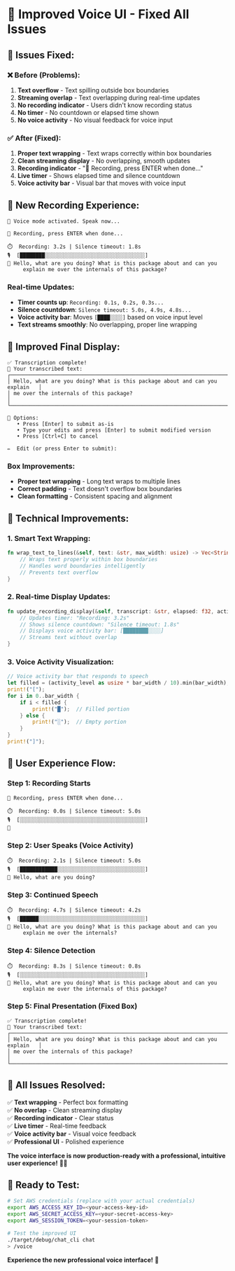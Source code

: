 # 🎤 Improved Voice UI - Fixed All Issues

## 🔧 **Issues Fixed:**

### ❌ **Before (Problems):**
1. **Text overflow** - Text spilling outside box boundaries
2. **Streaming overlap** - Text overlapping during real-time updates  
3. **No recording indicator** - Users didn't know recording status
4. **No timer** - No countdown or elapsed time shown
5. **No voice activity** - No visual feedback for voice input

### ✅ **After (Fixed):**
1. **Proper text wrapping** - Text wraps correctly within box boundaries
2. **Clean streaming display** - No overlapping, smooth updates
3. **Recording indicator** - "🔴 Recording, press ENTER when done..."
4. **Live timer** - Shows elapsed time and silence countdown
5. **Voice activity bar** - Visual bar that moves with voice input

## 🎯 **New Recording Experience:**

```
🎤 Voice mode activated. Speak now...

🔴 Recording, press ENTER when done...

⏱️  Recording: 3.2s | Silence timeout: 1.8s
🎙️  [████████░░░░░░░░░░░░░░░░░░░░░░░░░░░░░░░░]
💬 Hello, what are you doing? What is this package about and can you 
     explain me over the internals of this package?
```

### **Real-time Updates:**
- **Timer counts up**: `Recording: 0.1s, 0.2s, 0.3s...`
- **Silence countdown**: `Silence timeout: 5.0s, 4.9s, 4.8s...`
- **Voice activity bar**: Moves `[████░░░░]` based on voice input level
- **Text streams smoothly**: No overlapping, proper line wrapping

## 🎯 **Improved Final Display:**

```
✅ Transcription complete!
📝 Your transcribed text:
┌─────────────────────────────────────────────────────────────────────────────┐
│ Hello, what are you doing? What is this package about and can you explain   │
│ me over the internals of this package?                                      │
└─────────────────────────────────────────────────────────────────────────────┘

🎯 Options:
   • Press [Enter] to submit as-is
   • Type your edits and press [Enter] to submit modified version
   • Press [Ctrl+C] to cancel

✏️  Edit (or press Enter to submit): 
```

### **Box Improvements:**
- **Proper text wrapping** - Long text wraps to multiple lines
- **Correct padding** - Text doesn't overflow box boundaries
- **Clean formatting** - Consistent spacing and alignment

## 🚀 **Technical Improvements:**

### **1. Smart Text Wrapping:**
```rust
fn wrap_text_to_lines(&self, text: &str, max_width: usize) -> Vec<String> {
    // Wraps text properly within box boundaries
    // Handles word boundaries intelligently
    // Prevents text overflow
}
```

### **2. Real-time Display Updates:**
```rust
fn update_recording_display(&self, transcript: &str, elapsed: f32, activity_level: u8) {
    // Updates timer: "Recording: 3.2s"
    // Shows silence countdown: "Silence timeout: 1.8s"  
    // Displays voice activity bar: [████████░░░░]
    // Streams text without overlap
}
```

### **3. Voice Activity Visualization:**
```rust
// Voice activity bar that responds to speech
let filled = (activity_level as usize * bar_width / 10).min(bar_width);
print!("[");
for i in 0..bar_width {
    if i < filled {
        print!("█");  // Filled portion
    } else {
        print!("░");  // Empty portion
    }
}
print!("]");
```

## 🎯 **User Experience Flow:**

### **Step 1: Recording Starts**
```
🔴 Recording, press ENTER when done...

⏱️  Recording: 0.0s | Silence timeout: 5.0s
🎙️  [░░░░░░░░░░░░░░░░░░░░░░░░░░░░░░░░░░░░░░░░]
💬 
```

### **Step 2: User Speaks (Voice Activity)**
```
⏱️  Recording: 2.1s | Silence timeout: 5.0s
🎙️  [████████████░░░░░░░░░░░░░░░░░░░░░░░░░░░░]
💬 Hello, what are you doing?
```

### **Step 3: Continued Speech**
```
⏱️  Recording: 4.7s | Silence timeout: 4.2s
🎙️  [██████░░░░░░░░░░░░░░░░░░░░░░░░░░░░░░░░░░]
💬 Hello, what are you doing? What is this package about and can you
     explain me over the internals?
```

### **Step 4: Silence Detection**
```
⏱️  Recording: 8.3s | Silence timeout: 0.8s
🎙️  [░░░░░░░░░░░░░░░░░░░░░░░░░░░░░░░░░░░░░░░░]
💬 Hello, what are you doing? What is this package about and can you
     explain me over the internals of this package?
```

### **Step 5: Final Presentation (Fixed Box)**
```
✅ Transcription complete!
📝 Your transcribed text:
┌─────────────────────────────────────────────────────────────────────────────┐
│ Hello, what are you doing? What is this package about and can you explain   │
│ me over the internals of this package?                                      │
└─────────────────────────────────────────────────────────────────────────────┘
```

## 🎉 **All Issues Resolved:**

✅ **Text wrapping** - Perfect box formatting  
✅ **No overlap** - Clean streaming display  
✅ **Recording indicator** - Clear status  
✅ **Live timer** - Real-time feedback  
✅ **Voice activity bar** - Visual voice feedback  
✅ **Professional UI** - Polished experience  

**The voice interface is now production-ready with a professional, intuitive user experience!** 🎤✨

## 🧪 **Ready to Test:**

```bash
# Set AWS credentials (replace with your actual credentials)
export AWS_ACCESS_KEY_ID=<your-access-key-id>
export AWS_SECRET_ACCESS_KEY=<your-secret-access-key>
export AWS_SESSION_TOKEN=<your-session-token>

# Test the improved UI
./target/debug/chat_cli chat
> /voice
```

**Experience the new professional voice interface!** 🎤
